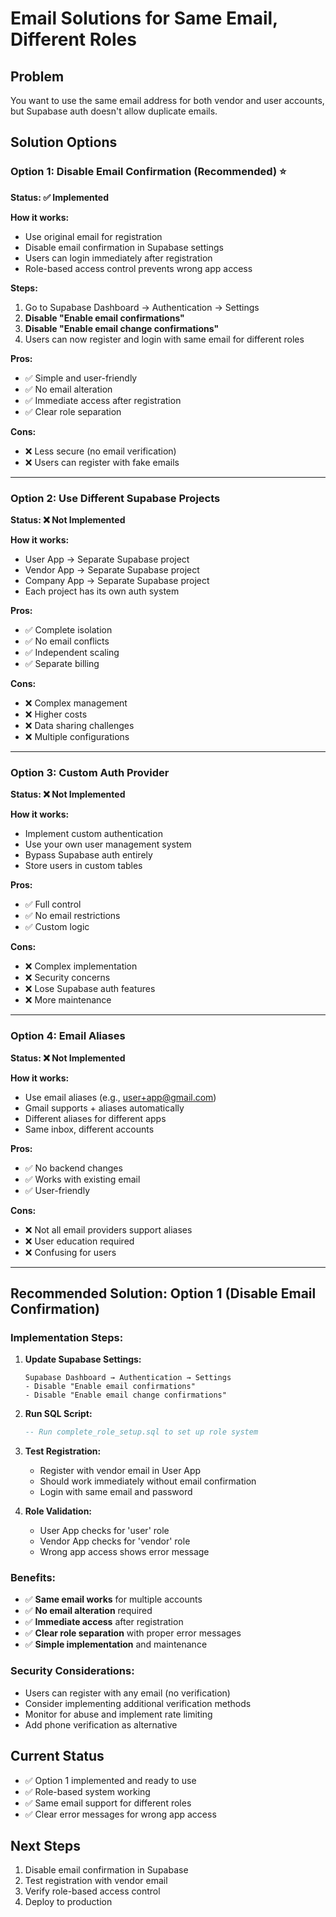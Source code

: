 # Email Solutions for Same Email, Different Roles

## Problem
You want to use the same email address for both vendor and user accounts, but Supabase auth doesn't allow duplicate emails.

## Solution Options

### Option 1: Disable Email Confirmation (Recommended) ⭐
**Status: ✅ Implemented**

**How it works:**
- Use original email for registration
- Disable email confirmation in Supabase settings
- Users can login immediately after registration
- Role-based access control prevents wrong app access

**Steps:**
1. Go to Supabase Dashboard → Authentication → Settings
2. **Disable "Enable email confirmations"**
3. **Disable "Enable email change confirmations"**
4. Users can now register and login with same email for different roles

**Pros:**
- ✅ Simple and user-friendly
- ✅ No email alteration
- ✅ Immediate access after registration
- ✅ Clear role separation

**Cons:**
- ❌ Less secure (no email verification)
- ❌ Users can register with fake emails

---

### Option 2: Use Different Supabase Projects
**Status: ❌ Not Implemented**

**How it works:**
- User App → Separate Supabase project
- Vendor App → Separate Supabase project
- Company App → Separate Supabase project
- Each project has its own auth system

**Pros:**
- ✅ Complete isolation
- ✅ No email conflicts
- ✅ Independent scaling
- ✅ Separate billing

**Cons:**
- ❌ Complex management
- ❌ Higher costs
- ❌ Data sharing challenges
- ❌ Multiple configurations

---

### Option 3: Custom Auth Provider
**Status: ❌ Not Implemented**

**How it works:**
- Implement custom authentication
- Use your own user management system
- Bypass Supabase auth entirely
- Store users in custom tables

**Pros:**
- ✅ Full control
- ✅ No email restrictions
- ✅ Custom logic

**Cons:**
- ❌ Complex implementation
- ❌ Security concerns
- ❌ Lose Supabase auth features
- ❌ More maintenance

---

### Option 4: Email Aliases
**Status: ❌ Not Implemented**

**How it works:**
- Use email aliases (e.g., user+app@gmail.com)
- Gmail supports + aliases automatically
- Different aliases for different apps
- Same inbox, different accounts

**Pros:**
- ✅ No backend changes
- ✅ Works with existing email
- ✅ User-friendly

**Cons:**
- ❌ Not all email providers support aliases
- ❌ User education required
- ❌ Confusing for users

---

## Recommended Solution: Option 1 (Disable Email Confirmation)

### Implementation Steps:

1. **Update Supabase Settings:**
   ```
   Supabase Dashboard → Authentication → Settings
   - Disable "Enable email confirmations"
   - Disable "Enable email change confirmations"
   ```

2. **Run SQL Script:**
   ```sql
   -- Run complete_role_setup.sql to set up role system
   ```

3. **Test Registration:**
   - Register with vendor email in User App
   - Should work immediately without email confirmation
   - Login with same email and password

4. **Role Validation:**
   - User App checks for 'user' role
   - Vendor App checks for 'vendor' role
   - Wrong app access shows error message

### Benefits:
- ✅ **Same email works** for multiple accounts
- ✅ **No email alteration** required
- ✅ **Immediate access** after registration
- ✅ **Clear role separation** with proper error messages
- ✅ **Simple implementation** and maintenance

### Security Considerations:
- Users can register with any email (no verification)
- Consider implementing additional verification methods
- Monitor for abuse and implement rate limiting
- Add phone verification as alternative

## Current Status
- ✅ Option 1 implemented and ready to use
- ✅ Role-based system working
- ✅ Same email support for different roles
- ✅ Clear error messages for wrong app access

## Next Steps
1. Disable email confirmation in Supabase
2. Test registration with vendor email
3. Verify role-based access control
4. Deploy to production
